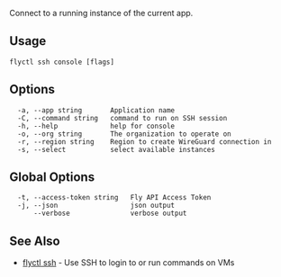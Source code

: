 Connect to a running instance of the current app.

## Usage
~~~
flyctl ssh console [flags]
~~~

## Options

~~~
  -a, --app string       Application name
  -C, --command string   command to run on SSH session
  -h, --help             help for console
  -o, --org string       The organization to operate on
  -r, --region string    Region to create WireGuard connection in
  -s, --select           select available instances
~~~

## Global Options

~~~
  -t, --access-token string   Fly API Access Token
  -j, --json                  json output
      --verbose               verbose output
~~~

## See Also

* [flyctl ssh](/docs/flyctl/ssh/)	 - Use SSH to login to or run commands on VMs

